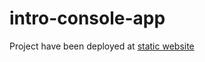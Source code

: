 # intro-console-app

Project have been deployed at [static website](https://sangdangq.github.io/intro-console-app/)
